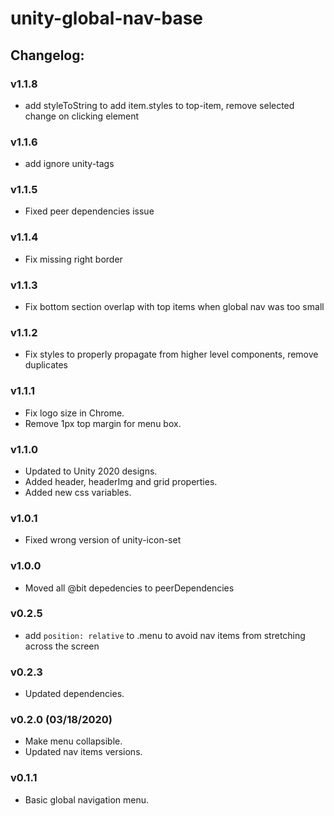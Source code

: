 # unity-global-nav-base

## Changelog:

### v1.1.8
- add styleToString to add item.styles to top-item, remove selected change on clicking element

### v1.1.6
- add ignore unity-tags

### v1.1.5
- Fixed peer dependencies issue

### v1.1.4
- Fix missing right border

### v1.1.3
- Fix bottom section overlap with top items when global nav was too small

### v1.1.2
- Fix styles to properly propagate from higher level components, remove duplicates

### v1.1.1
- Fix logo size in Chrome.
- Remove 1px top margin for menu box.

### v1.1.0
- Updated to Unity 2020 designs.
- Added header, headerImg and grid properties.
- Added new css variables.

### v1.0.1
- Fixed wrong version of unity-icon-set

### v1.0.0
- Moved all @bit depedencies to peerDependencies

### v0.2.5
- add `position: relative` to .menu to avoid nav items from stretching across the screen

### v0.2.3
- Updated dependencies.

### v0.2.0 (03/18/2020)
- Make menu collapsible.
- Updated nav items versions.

### v0.1.1
- Basic global navigation menu.
